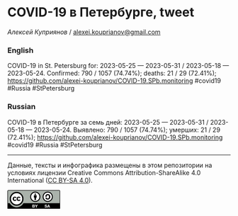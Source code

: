 COVID-19 в Петербурге, tweet
============================

*Алексей Куприянов* /
<a href="mailto:alexei.kouprianov@gmail.com" class="email">alexei.kouprianov@gmail.com</a>

### English

<!-- COVID-19 in St. Petersburg for: 2023-05-25 --- 2023-05-31 / 2023-05-18 --- 2023-05-24. Сonfirmed: 790 / 1057 (74.74%); hospitalized: 0 /  0 (NaN%); deaths: 21 / 29 (72.41%); https://github.com/alexei-kouprianov/COVID-19.SPb.monitoring #covid19 #Russia #StPetersburg -->

COVID-19 in St. Petersburg for: 2023-05-25 — 2023-05-31 / 2023-05-18 —
2023-05-24. Сonfirmed: 790 / 1057 (74.74%); deaths: 21 / 29 (72.41%);
<a href="https://github.com/alexei-kouprianov/COVID-19.SPb.monitoring" class="uri">https://github.com/alexei-kouprianov/COVID-19.SPb.monitoring</a>
\#covid19 \#Russia \#StPetersburg

### Russian

<!-- COVID-19 в Петербурге за семь дней: 2023-05-25 --- 2023-05-31 / 2023-05-18 --- 2023-05-24. Выявлено: 790 / 1057 (74.74%); госпитализировано: 0 /  0 (NaN%); умерших: 21 / 29 (72.41%); https://github.com/alexei-kouprianov/COVID-19.SPb.monitoring #covid19 #Russia #StPetersburg -->

COVID-19 в Петербурге за семь дней: 2023-05-25 — 2023-05-31 / 2023-05-18
— 2023-05-24. Выявлено: 790 / 1057 (74.74%); умерших: 21 / 29 (72.41%);
<a href="https://github.com/alexei-kouprianov/COVID-19.SPb.monitoring" class="uri">https://github.com/alexei-kouprianov/COVID-19.SPb.monitoring</a>
\#covid19 \#Russia \#StPetersburg

------------------------------------------------------------------------

Данные, тексты и инфографика размещены в этом репозитории на условиях
лицензии Creative Commons Attribution-ShareAlike 4.0 International ([CC
BY-SA 4.0](https://creativecommons.org/licenses/by-sa/4.0/)).

![](../misc/CC-BY-SA-icon.png "CC-BY-SA")

